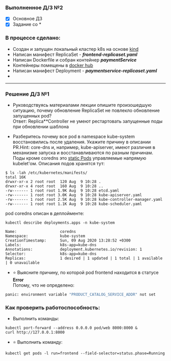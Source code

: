 ### Выполненное Д/З №2

 - [x] Основное ДЗ
 - [x] Задание со *

### В процессе сделано:
- Создан и запущен локальный кластер k8s на основе [kind](https://kind.sigs.k8s.io/docs/user/quick-start/) 
- Написан манифест ReplicaSet - ***frontend-replicaset.yaml***
- Написан Dockerfile и собран контейнер ***paymentService***
- Контейнеры помещены в [docker hub](https://hub.docker.com/repository/docker/linarnadyrov/paymentservice) 
- Написан манифест Deployment - ***paymentservice-replicaset.yaml***
- 


---

### Решение Д/З №1

- Руководствуясь материалами лекции опишите произошедшую ситуацию, почему обновление ReplicaSet не повлекло обновление запущенных pod? \
Ответ: 
Replica**Controller не умеют рестартовать запущенные поды при обновлении шаблона

- Разберитесь почему все pod в namespace kube-system восстановились после удаления. Укажите причину в описании PR.Hint: core-dns и, например, kube-apiserver, имеют различия в механизме запуска и восстанавливаются по разным причинам. \
Поды кроме coredns это [static Pods](https://kubernetes.io/docs/tasks/configure-pod-container/static-pod/)  управляемые напрямую kubelet'ом. Описания подов хранятся тут:
```
$ ls -lah /etc/kubernetes/manifests/
total 16K
drwxr-xr-x 2 root root  120 Aug  9 10:28 .
drwxr-xr-x 4 root root  160 Aug  9 10:28 ..
-rw------- 1 root root 1.9K Aug  9 10:28 etcd.yaml
-rw------- 1 root root 3.0K Aug  9 10:28 kube-apiserver.yaml
-rw------- 1 root root 2.5K Aug  9 10:28 kube-controller-manager.yaml
-rw------- 1 root root 1.1K Aug  9 10:28 kube-scheduler.yaml
```

pod coredns описан в деплойменте: 
```
kubectl describe deployments.apps -n kube-system

Name:                   coredns
Namespace:              kube-system
CreationTimestamp:      Sun, 09 Aug 2020 13:28:52 +0300
Labels:                 k8s-app=kube-dns
Annotations:            deployment.kubernetes.io/revision: 1
Selector:               k8s-app=kube-dns
Replicas:               1 desired | 1 updated | 1 total | 1 available | 0 unavailable
```
- ⭐ Выясните причину, по которой pod frontend находится в статусе **Error** \
Потому, что не определено: 
```sh
panic: environment variable "PRODUCT_CATALOG_SERVICE_ADDR" not set
```


### Как проверить работоспособность:

 - Выполнить команды:
  ```shell
  kubectl port-forward --address 0.0.0.0 pod/web 8000:8000 &
  curl http://127.0.0.1:8000
  ```

 - :star: Выполнить команду:
 ```shell
 kubectl get pods -l run=frontend --field-selector=status.phase=Running
 ```

